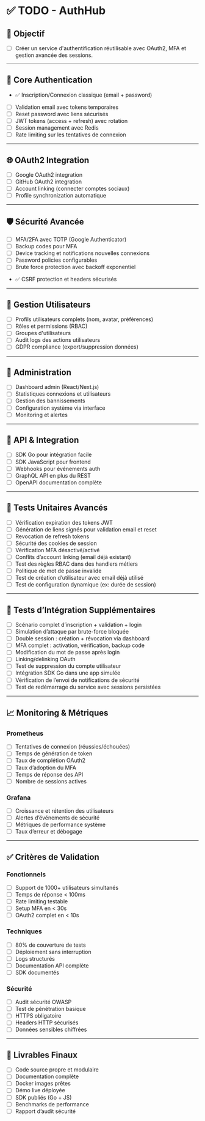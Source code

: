 # ✅ TODO - AuthHub

## 🎯 Objectif
- [ ] Créer un service d'authentification réutilisable avec OAuth2, MFA et gestion avancée des sessions.

---

## 🔐 Core Authentication
- ✅  Inscription/Connexion classique (email + password)
- [ ] Validation email avec tokens temporaires
- [ ] Reset password avec liens sécurisés
- [ ] JWT tokens (access + refresh) avec rotation
- [ ] Session management avec Redis
- [ ] Rate limiting sur les tentatives de connexion

---

## 🌐 OAuth2 Integration
- [ ] Google OAuth2 integration
- [ ] GitHub OAuth2 integration
- [ ] Account linking (connecter comptes sociaux)
- [ ] Profile synchronization automatique

---

## 🛡️ Sécurité Avancée
- [ ] MFA/2FA avec TOTP (Google Authenticator)
- [ ] Backup codes pour MFA
- [ ] Device tracking et notifications nouvelles connexions
- [ ] Password policies configurables
- [ ] Brute force protection avec backoff exponentiel
- ✅  CSRF protection et headers sécurisés

---

## 👥 Gestion Utilisateurs
- [ ] Profils utilisateurs complets (nom, avatar, préférences)
- [ ] Rôles et permissions (RBAC)
- [ ] Groupes d'utilisateurs
- [ ] Audit logs des actions utilisateurs
- [ ] GDPR compliance (export/suppression données)

---

## 🔧 Administration
- [ ] Dashboard admin (React/Next.js)
- [ ] Statistiques connexions et utilisateurs
- [ ] Gestion des bannissements
- [ ] Configuration système via interface
- [ ] Monitoring et alertes

---

## 📡 API & Integration
- [ ] SDK Go pour intégration facile
- [ ] SDK JavaScript pour frontend
- [ ] Webhooks pour événements auth
- [ ] GraphQL API en plus du REST
- [ ] OpenAPI documentation complète

---

## 🧪 Tests Unitaires Avancés
- [ ] Vérification expiration des tokens JWT
- [ ] Génération de liens signés pour validation email et reset
- [ ] Revocation de refresh tokens
- [ ] Sécurité des cookies de session
- [ ] Vérification MFA désactivé/activé
- [ ] Conflits d’account linking (email déjà existant)
- [ ] Test des règles RBAC dans des handlers métiers
- [ ] Politique de mot de passe invalide
- [ ] Test de création d’utilisateur avec email déjà utilisé
- [ ] Test de configuration dynamique (ex: durée de session)

---

## 🧪 Tests d’Intégration Supplémentaires
- [ ] Scénario complet d’inscription + validation + login
- [ ] Simulation d’attaque par brute-force bloquée
- [ ] Double session : création + révocation via dashboard
- [ ] MFA complet : activation, vérification, backup code
- [ ] Modification du mot de passe après login
- [ ] Linking/delinking OAuth
- [ ] Test de suppression du compte utilisateur
- [ ] Intégration SDK Go dans une app simulée
- [ ] Vérification de l’envoi de notifications de sécurité
- [ ] Test de redémarrage du service avec sessions persistées

---

## 📈 Monitoring & Métriques

### Prometheus
- [ ] Tentatives de connexion (réussies/échouées)
- [ ] Temps de génération de token
- [ ] Taux de complétion OAuth2
- [ ] Taux d’adoption du MFA
- [ ] Temps de réponse des API
- [ ] Nombre de sessions actives

### Grafana
- [ ] Croissance et rétention des utilisateurs
- [ ] Alertes d’événements de sécurité
- [ ] Métriques de performance système
- [ ] Taux d’erreur et débogage

---

## ✅ Critères de Validation

### Fonctionnels
- [ ] Support de 1000+ utilisateurs simultanés
- [ ] Temps de réponse < 100ms
- [ ] Rate limiting testable
- [ ] Setup MFA en < 30s
- [ ] OAuth2 complet en < 10s

### Techniques
- [ ] 80% de couverture de tests
- [ ] Déploiement sans interruption
- [ ] Logs structurés
- [ ] Documentation API complète
- [ ] SDK documentés

### Sécurité
- [ ] Audit sécurité OWASP
- [ ] Test de pénétration basique
- [ ] HTTPS obligatoire
- [ ] Headers HTTP sécurisés
- [ ] Données sensibles chiffrées

---

## 🎯 Livrables Finaux
- [ ] Code source propre et modulaire
- [ ] Documentation complète
- [ ] Docker images prêtes
- [ ] Démo live déployée
- [ ] SDK publiés (Go + JS)
- [ ] Benchmarks de performance
- [ ] Rapport d’audit sécurité

